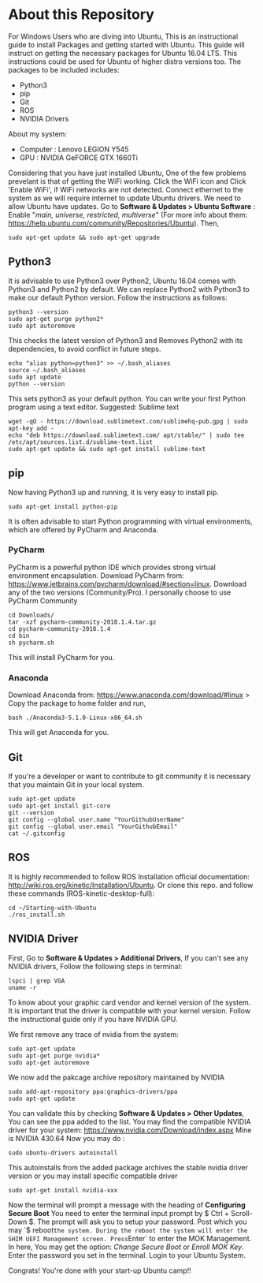 # About this Repository
For Windows Users who are diving into Ubuntu, This is an instructional guide to install Packages and getting started with Ubuntu. This guide will instruct on getting the necessary packages for Ubuntu 16.04 LTS. This instructions could be used for Ubuntu of higher distro versions too. The packages to be included includes: 
- Python3
- pip
- Git
- ROS
- NVIDIA Drivers

About my system:
- Computer : Lenovo LEGION Y545
- GPU : NVIDIA GeFORCE GTX 1660Ti

Considering that you have just installed Ubuntu, One of the few problems prevelant is that of getting the WiFi working. Click the WiFi icon and Click 'Enable WiFi', if WiFi networks are not detected. Connect ethernet to the system as we will require internet to update Ubuntu drivers. We need to allow Ubuntu have updates. Go to **Software & Updates > Ubuntu Software** : Enable "_main, universe, restricted, multiverse_" (For more info about them: https://help.ubuntu.com/community/Repositories/Ubuntu).
Then,
```
sudo apt-get update && sudo apt-get upgrade
```

## Python3
It is advisable to use Python3 over Python2, Ubuntu 16.04 comes with Python3 and Python2 by default. We can replace Python2 with Python3 to make our default Python version. Follow the instructions as follows:
```
python3 --version
sudo apt-get purge python2*
sudo apt autoremove
```
This checks the latest version of Python3 and Removes Python2 with its dependencies, to avoid conflict in future steps.
```
echo "alias python=python3" >> ~/.bash_aliases
source ~/.bash_aliases
sudo apt update
python --version
```
This sets python3 as your default python. You can write your first Python program using a text editor. 
Suggested: Sublime text
```
wget -qO - https://download.sublimetext.com/sublimehq-pub.gpg | sudo apt-key add -
echo "deb https://download.sublimetext.com/ apt/stable/" | sudo tee /etc/apt/sources.list.d/sublime-text.list
sudo apt-get update && sudo apt-get install sublime-text
```

## pip
Now having Python3 up and running, it is very easy to install pip. 
```
sudo apt-get install python-pip
```
It is often advisable to start Python programming with virtual environments, which are offered by PyCharm and Anaconda.

### PyCharm
PyCharm is a powerful python IDE which provides strong virtual environment encapsulation. Download PyCharm from: https://www.jetbrains.com/pycharm/download/#section=linux. Download any of the two versions (Community/Pro). I personally choose to use PyCharm Community
```
cd Downloads/
tar -xzf pycharm-community-2018.1.4.tar.gz
cd pycharm-community-2018.1.4
cd bin
sh pycharm.sh
```
This will install PyCharm for you.

### Anaconda
Download Anaconda from: https://www.anaconda.com/download/#linux > Copy the package to home folder and run,
```
bash ./Anaconda3-5.1.0-Linux-x86_64.sh
```
This will get Anaconda for you.

## Git
If you're a developer or want to contribute to git community it is necessary that you maintain Git in your local system.
```
sudo apt-get update
sudo apt-get install git-core
git --version
git config --global user.name "YourGithubUserName"
git config --global user.email "YourGithubEmail"
cat ~/.gitconfig
```

## ROS
It is highly recommended to follow ROS Installation official documentation: http://wiki.ros.org/kinetic/Installation/Ubuntu. Or clone this repo. and follow these commands (ROS-kinetic-desktop-full):
```
cd ~/Starting-with-Ubuntu
./ros_install.sh
```

## NVIDIA Driver
First, Go to **Software & Updates > Additional Drivers**, If you can't see any NVIDIA drivers, Follow the following steps in terminal:
```
lspci | grep VGA
uname -r
```
To know about your graphic card vendor and kernel version of the system. It is important that the driver is compatible with your kernel version. Follow the instructional guide only if you have NVIDIA GPU.

We first remove any trace of nvidia from the system:
```
sudo apt-get update
sudo apt-get purge nvidia*
sudo apt-get autoremove
```

We now add the pakcage archive repository maintained by NVIDIA
```
sudo add-apt-repository ppa:graphics-drivers/ppa
sudo apt-get update
```
You can validate this by checking **Software & Updates > Other Updates**, You can see the ppa added to the list.
You may find the compatible NVIDIA driver for your system: https://www.nvidia.com/Download/index.aspx
Mine is NVIDIA 430.64
Now you may do : 
```
sudo ubuntu-drivers autoinstall
```
This autoinstalls from the added package archives the stable nvidia driver version or you may install specific compatible driver
```
sudo apt-get install nvidia-xxx
```
Now the terminal will prompt a message with the heading of **Configuring Secure Boot**
You need to enter the terminal input prompt by $ Ctrl + Scroll-Down $. The prompt will ask you to setup your password.
Post which you may `$ reboot` the system. During the reboot the system will enter the SHIM UEFI Management screen.
Press `Enter` to enter the MOK Management. In here, You may get the option: *Change Secure Boot* or *Enroll MOK Key*. Enter the password you set in the terminal. Login to your Ubuntu System. 

Congrats! You're done with your start-up Ubuntu camp!!
